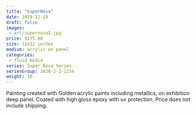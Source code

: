 ```yaml
---
title: "SuperNova"
date: 2019-12-10
draft: false
images:
 - art/supernova2.jpg
price: $175.00 
size: 12x12 inches
medium: acrylic on panel
categories:
 - fluid media
series: Super Nova Series
seriesGroup: 2020-2-2-1234
weight: 10
---
```


Painting created with Golden acrylic paints including metallics, on exhibition deep panel. Coated with high gloss epoxy with uv protection. Price does not include shipping.
